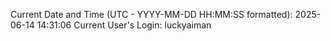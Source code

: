 Current Date and Time (UTC - YYYY-MM-DD HH:MM:SS formatted): 2025-06-14 14:31:06
Current User's Login: luckyaiman
